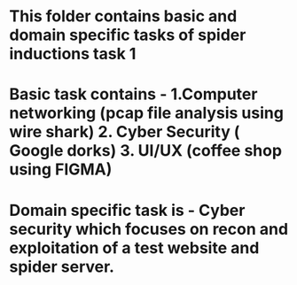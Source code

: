 # This folder contains basic and domain specific tasks of spider inductions task 1
# Basic task contains - 1.Computer networking (pcap file analysis using wire shark) 2. Cyber Security ( Google dorks) 3. UI/UX (coffee shop using FIGMA)
# Domain specific task is - Cyber security which focuses on recon and exploitation of a test website and spider server.                     

